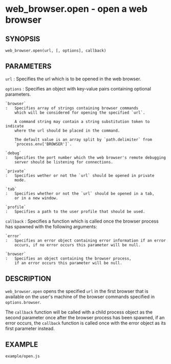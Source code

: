 web_browser.open - open a web browser
=====================================

SYNOPSIS
--------

```
web_browser.open(url, [, options], callback)
```

PARAMETERS
----------

`url`
:   Specifies the url which is to be opened in the web browser.

`options`
:   Specifies an object with key-value pairs containing optional parameters.

    `browser`
    :   Specifies array of strings containing browser commands
        which will be considered for opening the specified `url`.

        A command string may contain a string substitution token to indicate
        where the url should be placed in the command.

        The default value is an array split by `path.delimiter` from
        `process.env['BROWSER']`.

    `debug`
    :   Specifies the port number which the web browser's remote debugging
        server should be listening for connections.

    `private`
    :   Specifies wether or not the `url` should be opened in private
        mode.

    `tab`
    :   Specifies whether or not the `url` should be opened in a tab,
        or in a new window.

    `profile`
    :   Specifies a path to the user profile that should be used.

`callback`
:   Specifies a function which is called once the browser process has spawned
    with the following arguments:

    `error`
    :   Specifies an error object containing error information if an error
        occurs, if no error occurs this parameter will be null.

    `browser`
    :   Specifies an object containing the browser process,
        if an error occurs this parameter will be null.

DESCRIPTION
-----------

`web_browser.open` opens the specified `url` in the first browser that is
available on the user's machine of the browser commands specified in
`options.browser`.

The `callback` function will be called with a child process object as the second
parameter once after the browser process has been spawned, if an error occurs,
the `callback` function is called once with the error object as its first
parameter instead.

EXAMPLE
-------

```include
example/open.js
```
